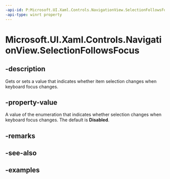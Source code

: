 ```yaml
---
-api-id: P:Microsoft.UI.Xaml.Controls.NavigationView.SelectionFollowsFocus
-api-type: winrt property
---
```

<!-- Property syntax.
public NavigationViewSelectionFollowsFocus SelectionFollowsFocus { get;  set; }
-->

# Microsoft.UI.Xaml.Controls.NavigationView.SelectionFollowsFocus


## -description

Gets or sets a value that indicates whether item selection changes when keyboard focus changes.


## -property-value

A value of the enumeration that indicates whether selection changes when keyboard focus changes. The default is **Disabled**.


## -remarks


## -see-also


## -examples


